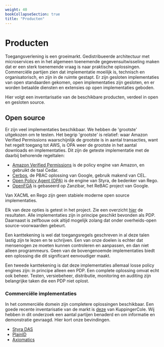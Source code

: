 ```yaml
---
weight: 40
bookCollapseSection: true
title: "Producten"
---
```


# Producten

Toegangsverlening is een groeimarkt. Gedistribueerde architectuur met microservices en in het algemeen toenemende gegevensuitwisseling maken dat er een sterk toenemende vraag is naar praktische oplossingen.
Commerciële partijen zien dat implementatie moeilijk is, technisch en organisatorisch, en zijn in de ruimte gestapt. Er zijn gesloten implementaties van open standaarden gekomen, open implementaties zijn gesloten, en er worden betaalde diensten en extensies op open implementaties geboden. 

Hier volgt een inventarisatie van de beschikbare producten, verdeel in open en gesloten source.

## Open source

Er zijn veel implementaties beschikbaar. We hebben de 'grootste' uitgekozen om te testen.
Het begrip 'grootste' is relatief: waar Amazon Verified Permissions waarschijnlijk de grootste is in aantal transacties, want het regelt toegang tot AWS, is OPA weer de grootste in het aantal downloads en implementaties. Dit zijn de geteste implementatie met de daarbij behorende regeltalen:

- [Amazon Verified Permissions](https://aws.amazon.com/verified-permissions/) is de policy engine van Amazon, en gebruikt de taal Cedar.
- [Cerbos](https://www.cerbos.dev/), de PBAC oplossing van Google, gebruik makend van CEL.
- [Open Policy Agent (OPA)](https://www.openpolicyagent.org/) is de engine van Styra, de bedenker van Rego.
- [OpenFGA](https://openfga.dev/) is gebaseerd op Zanzibar, het ReBAC project van Google.

Van XACML en Rego zijn geen stabiele moderne open source implementaties.

Elk van deze opties is getest in het project. Zie een overzicht [hier](1.opensource) de resultaten. Alle implementaties zijn in principe geschikt bevonden als PDP. Daarnaast is zelfbouw ook altijd mogelijk zolang dat onder overheids-open source-voorwaarden gebeurt.

Een kanttekening is wel dat toegangsregels geschreven in al deze talen lastig zijn te lezen en te schrijven. Een van onze doelen is echter dat mensenogen ze moeten kunnen controleren en aanpassen, en dan niet alleen programmeurs. Geen van de bovengenoemde implementaties biedt een oplossing die dit significant eenvoudiger maakt. 

Een tweede kanttekening is dat deze implementaties allemaal losse policy engines zijn: in principe alleen een PDP. Een complete oplossing omvat echt ook beheer. Testen, versiebeheer, distributie, monitoring en auditing zijn belangrijke taken die een PDP niet oplost.

### Commerciële implementaties

In het commerciële domein zijn completere oplossingen beschikbaar. Een goede recente inventarisatie van de markt is [deze](https://www.kuppingercole.com/research/lc80819/policy-based-access-management) van KuppingerCole.
Wij hebben in dit onderzoek een aantal partijen benaderd en om informatie en demonstratie gevraagd. Hier kort onze bevindingen.

- [Styra DAS](2.styra)
- [PlainID](3.plainid)
- [Axiomatics](4.axiomatics)

